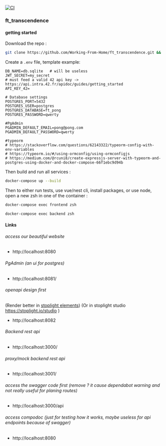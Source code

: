 [![CI](https://github.com/ggjulio/poc_dockerize_nestjs/actions/workflows/ci.yml/badge.svg)](https://github.com/ggjulio/poc_dockerize_nestjs/actions/workflows/ci.yml)


### ft_transcendence

#### getting started
Download the repo :
```bash
git clone https://github.com/Working-From-Home/ft_transcendence.git && cd ft_transcendence
```
Create a `.env` file, template example:
```
DB_NAME=db.sqlite   # will be useless
JWT_SECRET=my_secret
# must feed a valid 42 api key -> https://api.intra.42.fr/apidoc/guides/getting_started
API_KEY_42=

# Database settings
POSTGRES_PORT=5432
POSTGRES_USER=postgres
POSTGRES_DATABASE=ft_pong
POSTGRES_PASSWORD=qwerty

#PgAdmin
PGADMIN_DEFAULT_EMAIL=pong@pong.com
PGADMIN_DEFAULT_PASSWORD=qwerty

#typeorm 
# https://stackoverflow.com/questions/62143322/typeorm-config-with-env-variables
# https://typeorm.io/#/using-ormconfig/using-ormconfigjs
# https://medium.com/@rcuni8/create-expressjs-server-with-typeorm-and-postgres-using-docker-and-docker-compose-66f1ebc9d94b
```

Then build and run all services :
```bash
docker-compose up --build
```
Then to either run tests, use vue/nest cli, install packages, or use node,
open a new zsh in one of the container :
```bash
docker-compose exec frontend zsh
```
```bash
docker-compose exec backend zsh
```

#### Links
###### access our beautiful website
- http://localhost:8080
###### PgAdmin (an ui for postgres)
- http://localhost:8081/
###### openapi design first
(Render better in [stoplight elements](https://elements-demo.stoplight.io/?spec=https://raw.githubusercontent.com/Working-From-Home/ft_transcendence/main/reference/api.oas3.yaml#/))
(Or in stoplight studio https://stoplight.io/studio )
- http://localhost:8082
###### Backend rest api
- http://localhost:3000/
###### proxy/mock backend rest api
- http://localhost:3001/
###### access the swagger code first (remove ? it cause dependabot warning and not really useful for planing routes)
- http://localhost:3000/api

###### access compodoc (just for testing how it works, maybe useless for api endpoints because of swagger)
- http://localhost:8080
